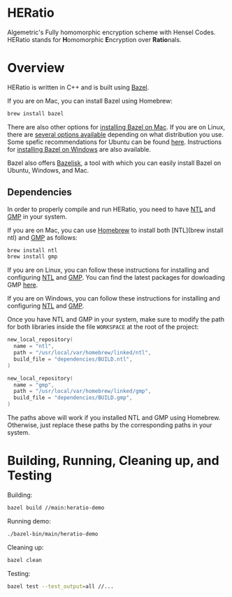 # HERatio
Algemetric's Fully homomorphic encryption scheme with Hensel Codes. 
HERatio stands for **H**omomorphic **E**ncryption over **Ratio**nals.

# Overview

HERatio is written in C++ and is built using [Bazel](https://bazel.build/). 

If you are on Mac, you can install Bazel using Homebrew:

```bash
brew install bazel
```

There are also other options for [installing Bazel on Mac](https://bazel.build/install/os-x). If you are on Linux, there are [several options available](https://bazel.build/install) depending on what distribution you use. Some spefic recommendations for Ubuntu can be found [here](https://bazel.build/install/ubuntu). Instructions for [installing Bazel on Windows](https://bazel.build/install/windows) are also available.

Bazel also offers [Bazelisk](https://bazel.build/install/bazelisk), a tool with which you can easily install Bazel on Ubuntu, Windows, and Mac. 

## Dependencies

In order to properly compile and run HERatio, you need to have [NTL](https://libntl.org/) and [GMP](https://gmplib.org/) in your system. 

If you are on Mac, you can use [Homebrew](https://brew.sh/) to install both [NTL](brew install ntl) and [GMP](https://formulae.brew.sh/formula/gmp) as follows: 

```bash
brew install ntl
brew install gmp
```

If you are on Linux, you can follow these instructions for installing and configuring [NTL](https://libntl.org/doc/tour-unix.html) and [GMP](https://gmplib.org/manual/Installing-GMP). You can find the latest packages for dowloading GMP [here](https://gmplib.org/#DOWNLOAD). 

If you are on Windows, you can follow these instructions for installing and configuring [NTL](https://libntl.org/doc/tour-win.html) and [GMP](https://gmplib.org/#DOWNLOAD). 

Once you have NTL and GMP in your system, make sure to modify the path for both libraries inside the file `WORKSPACE` at the root of the project:

```c++
new_local_repository(
  name = "ntl",
  path = "/usr/local/var/homebrew/linked/ntl",
  build_file = "dependencies/BUILD.ntl",
)

new_local_repository(
  name = "gmp",
  path = "/usr/local/var/homebrew/linked/gmp",
  build_file = "dependencies/BUILD.gmp",
)
```

The paths above will work if you installed NTL and GMP using Homebrew. Otherwise, just replace these paths by the corresponding paths in your system.

# Building, Running, Cleaning up, and Testing

Building:

```bash
bazel build //main:heratio-demo
```

Running demo:

```bash
./bazel-bin/main/heratio-demo
```

Cleaning up:

```bash
bazel clean
```

Testing:

```bash
bazel test --test_output=all //...
```

